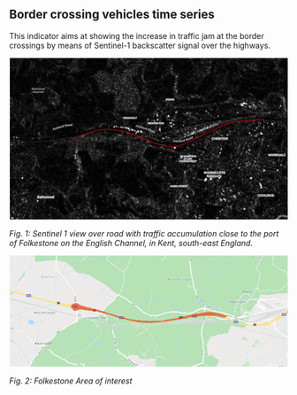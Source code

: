 ## Border crossing vehicles time series

This indicator aims at showing the increase in traffic jam at the border crossings by means of Sentinel-1 backscatter signal over the highways.



![](https://raw.githubusercontent.com/eurodatacube/eodash-assets/main/collections/E12b_border_crossing_vehicles_timeseries/E12b_border_crossing_vehicles_timeseries_1.png)

*Fig. 1: Sentinel 1 view over road with traffic accumulation close to the port of Folkestone on the English Channel, in Kent, south-east England.*

![](https://raw.githubusercontent.com/eurodatacube/eodash-assets/main/collections/E12b_border_crossing_vehicles_timeseries/E12b_border_crossing_vehicles_timeseries_2.png)

*Fig. 2: Folkestone Area of interest*
